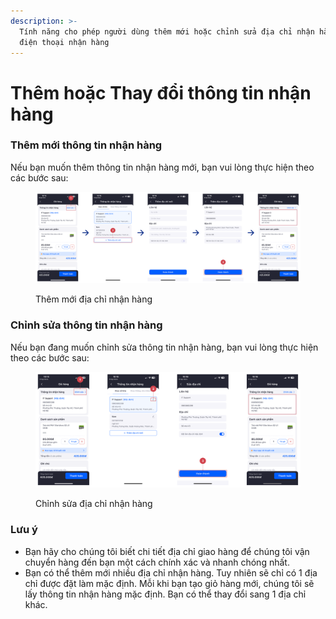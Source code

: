```yaml
---
description: >-
  Tính năng cho phép người dùng thêm mới hoặc chỉnh sửa địa chỉ nhận hàng và số
  điện thoại nhận hàng
---
```


# Thêm hoặc Thay đổi thông tin nhận hàng

### Thêm mới thông tin nhận hàng

Nếu bạn muốn thêm thông tin nhận hàng mới, bạn vui lòng thực hiện theo các bước sau:

<figure><img src="../.gitbook/assets/image (1) (1).png" alt=""><figcaption><p>Thêm mới địa chỉ nhận hàng</p></figcaption></figure>

### Chỉnh sửa thông tin nhận hàng

Nếu bạn đang muốn chỉnh sửa thông tin nhận hàng, bạn vui lòng thực hiện theo các bước sau:

<figure><img src="../.gitbook/assets/image (2) (1).png" alt=""><figcaption><p>Chỉnh sửa địa chỉ nhận hàng</p></figcaption></figure>

### Lưu ý

* Bạn hãy cho chúng tôi biết chi tiết địa chỉ giao hàng để chúng tôi vận chuyển hàng đến bạn một cách chính xác và nhanh chóng nhất.
* Bạn có thể thêm mới nhiều địa chỉ nhận hàng. Tuy nhiên sẽ chỉ có 1 địa chỉ được đặt làm mặc định. Mỗi khi bạn tạo giỏ hàng mới, chúng tôi sẽ lấy thông tin nhận hàng mặc định. Bạn có thể thay đổi sang 1 địa chỉ khác.
